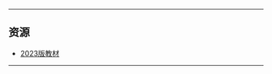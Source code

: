 <!--
## 课程总览  
- 难度评分 Nan / 10 （0 份）  
- 实用评分 不做评分 / 10  
-->

---

## 资源  
- [2023版教材](https://cqu-openlib.lanzouh.com/isAz31upijed)  

---

<!--
## 教师们  
- #### 李扬  
    - 内容评分 7/10 （1 份）  
    - 分数评分 8/10 （1 份）  
    - 对该老师的评价：  
        `
        讲课在非常努力表现得风趣，讲得内容一般，会主动提问学生，上课打卡方式刁钻（与当前PPT合影并发到课堂群中，可能还会有创新），给分还行
        ` @ Kirisame Hg  
- #### 杨林  
    - 内容评分 8/10 （1 份）  
    - 分数评分 1/10 （1 份）  
    - 对该老师的评价：  
        `
        讲得可以，打分很不好。
        `  
-->
